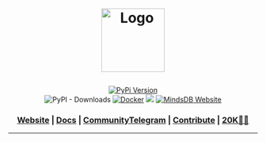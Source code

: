 <h1 align="center">
	
<a href="#"><img src="https://github.com/dockur/windows/raw/master/.github/logo.png" title="Logo" width="128" style="max-width: 100%;"></a>
</h1>

<div align="center">

<p>
	<a href="https://pypi.org/project/MindsDB/" target="_blank"><img src="https://badge.fury.io/py/MindsDB.svg" alt="PyPi Version"></a>
	<br />
	<img alt="PyPI - Downloads" src="https://img.shields.io/pypi/dm/Mindsdb">  <a href="#" target="_blank"><img src="https://img.shields.io/docker/pulls/mindsdb/mindsdb" alt="Docker"></a>
	<a href="https://ossrank.com/p/630"><img src="https://shields.io/endpoint?url=https://ossrank.com/shield/630"></a>
	<a href="https://www.mindsdb.com/"><img src="https://img.shields.io/website?url=https%3A%2F%2Fwww.mindsdb.com%2F" alt="MindsDB Website"></a>
	<br />
	
</p>

<h3 align="center">
	<a href="#">Website</a>
	<span> | </span>
	<a href="#">Docs</a>
	<span> | </span>
	<a href="https://desktop.telegram.org/">CommunityTelegram</a>
	<span> | </span>
	<a href="#">Contribute</a>
 	<span> | </span>
	<a href="#"> 20K🌟🎉 </a>
</h3>

</div>

----------------------------------------
